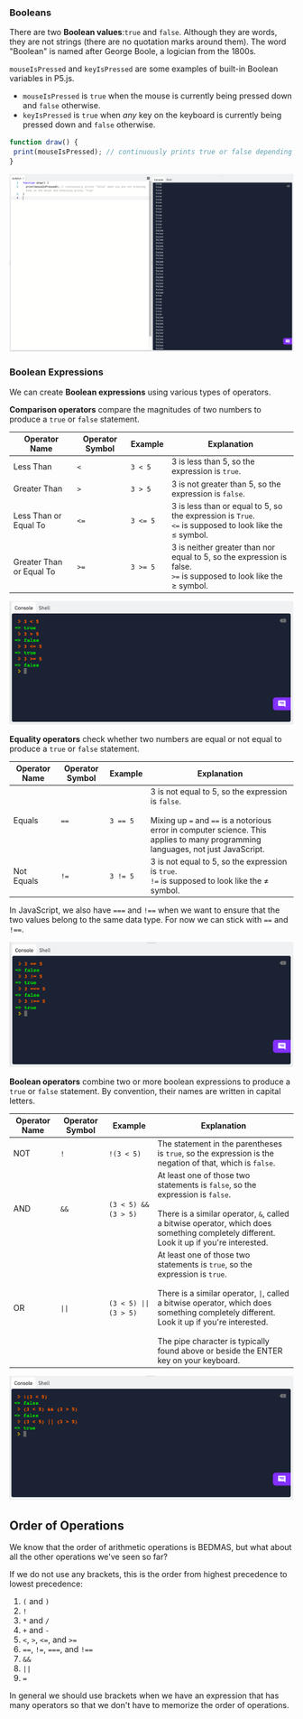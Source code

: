 ### Booleans

There are two **Boolean values**:`true` and `false`. Although they are words, they are not strings (there are no quotation marks around them). The word "Boolean" is named after George Boole, a logician from the 1800s. 

`mouseIsPressed` and `keyIsPressed` are some examples of built-in Boolean variables in P5.js.

* `mouseIsPressed` is `true` when the mouse is currently being pressed down and `false` otherwise.
* `keyIsPressed` is `true` when *any* key on the keyboard is currently being pressed down and `false` otherwise.

```js
function draw() {
 print(mouseIsPressed); // continuously prints true or false depending on whether the mouse is being pressing down
}
```
![](../../Images/Boolean.png)

### Boolean Expressions

We can create **Boolean expressions** using various types of operators.

**Comparison operators** compare the magnitudes of two numbers to produce a `true` or `false` statement.

| Operator Name | Operator Symbol | Example| Explanation |
| --- | --- | --- | --- |
| Less Than | `<` | `3 < 5` | 3 is less than 5, so the expression is `true`. |
| Greater Than | `>` | `3 > 5 ` | 3 is not greater than 5, so the expression is `false`. |
| Less Than or Equal To | `<=` | `3 <= 5` | 3 is less than or equal to 5, so the expression is `True`.<br /> `<=` is supposed to look like the ≤ symbol. |
| Greater Than or Equal To | `>=` | `3 >= 5` | 3 is neither greater than nor equal to 5, so the expression is false.<br />`>=` is supposed to look like the ≥ symbol. |

![](../../Images/Comparison_Operator.png)

**Equality operators** check whether two numbers are equal or not equal to produce a `true` or `false` statement.

| Operator Name | Operator Symbol | Example | Explanation |
| --- | --- | --- | --- |
| Equals | `==` | `3 == 5 ` | 3 is not equal to 5, so the expression is `false`.<br/></br>Mixing up `=` and `==` is a notorious error in computer science. This applies to many programming languages, not just JavaScript. |
| Not Equals | `!=` | `3 != 5` | 3 is not equal to 5, so the expression is `true`.<br />`!=` is supposed to look like the ≠ symbol. |

In JavaScript, we also have `===` and `!==` when we want to ensure that the two values belong to the same data type. For now we can stick with `==` and `!==`.

![](../../Images/Equality_Operator.png)

**Boolean operators** combine two or more boolean expressions to produce a `true` or `false` statement. By convention, their names are written in capital letters.

| Operator Name | Operator Symbol | Example | Explanation |
| --- | --- | --- | --- |
| NOT | `!` | `!(3 < 5) ` | The statement in the parentheses is `true`, so the expression is the negation of that, which is `false`. |
| AND | `&&` | `(3 < 5) && (3 > 5)` | At least one of those two statements is `false`, so the expression is `false`.<br/></br>There is a similar operator, `&`, called a bitwise operator, which does something completely different. Look it up if you're interested. |
| OR | `\|\|` | `(3 < 5) \|\|(3 > 5)` | At least one of those two statements is `true`, so the expression is `true`.<br></br>There is a similar operator, `\|`, called a bitwise operator, which does something completely different. Look it up if you're interested.<br></br>The pipe character is typically found above or beside the ENTER key on your keyboard. |

![](../../Images/Boolean_Operator.png)

## Order of Operations

We know that the order of arithmetic operations is BEDMAS, but what about all the other operations we've seen so far?

If we do not use any brackets, this is the order from highest precedence to lowest precedence:

1. `(` and `)`
2. `!`
4. `*` and `/`
5. `+` and `-`
6. `<`, `>`, `<=`, and `>=`
7. `==`, `!=`, `===`, and `!==`
8. `&&`
9. `||`
10. `=`

In general we should use brackets when we have an expression that has many operators so that we don't have to memorize the order of operations. 

